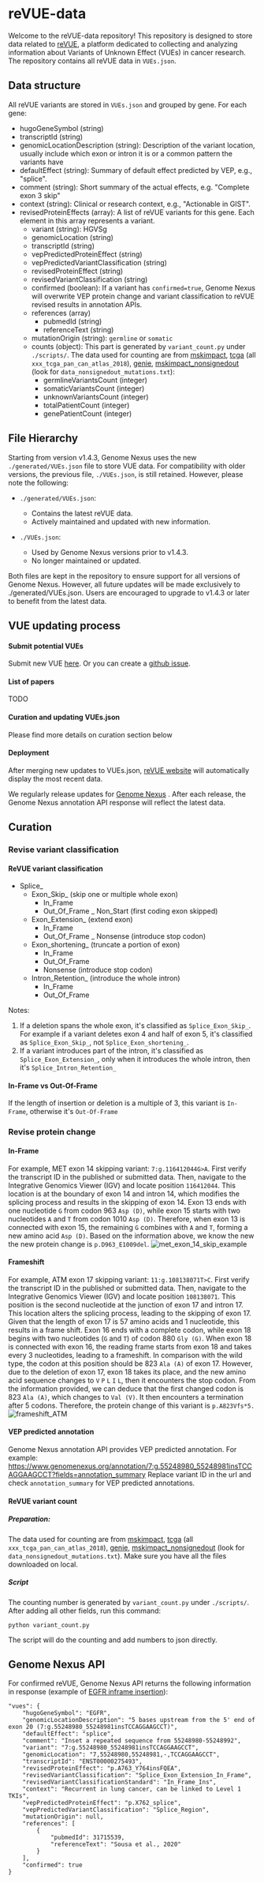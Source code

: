 # reVUE-data

Welcome to the reVUE-data repository! This repository is designed to store data related to [reVUE](https://www.cancerrevue.org/), a platform dedicated to collecting and analyzing information about Variants of Unknown Effect (VUEs) in cancer research. The repository contains all reVUE data in `VUEs.json`.

## Data structure
All reVUE variants are stored in `VUEs.json` and grouped by gene.
For each gene:
- hugoGeneSymbol (string)
- transcriptId (string)
- genomicLocationDescription (string): Description of the variant location, usually include which exon or intron it is or a common pattern the variants have
- defaultEffect (string): Summary of default effect predicted by VEP, e.g., "splice".
- comment (string): Short summary of the actual effects, e.g. "Complete exon 3 skip"
- context (string): Clinical or research context, e.g., "Actionable in GIST".
- revisedProteinEffects (array): A list of reVUE variants for this gene. Each element in this array represents a variant.
    - variant (string): HGVSg
    - genomicLocation (string)
    - transcriptId (string)
    - vepPredictedProteinEffect (string)
    - vepPredictedVariantClassification (string)
    - revisedProteinEffect (string)
    - revisedVariantClassification (string)
    - confirmed (boolean): If a variant has `confirmed=true`, Genome Nexus will overwrite VEP protein change and variant classification to reVUE revised results in annotation APIs.
    - references (array)
        - pubmedId (string)
        - referenceText (string)
    - mutationOrigin (string): `germline` or `somatic`
    - counts (object): This part is generated by `variant_count.py` under `./scripts/`. The data used for counting are from [mskimpact](https://github.mskcc.org/cdsi/msk-impact/tree/master/msk_solid_heme), [tcga](https://github.com/cBioPortal/datahub/tree/master/public) (all `xxx_tcga_pan_can_atlas_2018`), [genie](https://www.synapse.org/Synapse:syn7844529), [mskimpact_nonsignedout](https://github.mskcc.org/cdsi/msk-impact/tree/master/msk_solid_heme) (look for `data_nonsignedout_mutations.txt`):
        - germlineVariantsCount (integer)
        - somaticVariantsCount (integer)
        - unknownVariantsCount (integer)
        - totalPatientCount (integer)
        - genePatientCount (integer)

## File Hierarchy
Starting from version v1.4.3, Genome Nexus uses the new `./generated/VUEs.json` file to store VUE data. For compatibility with older versions, the previous file, `./VUEs.json`, is still retained. However, please note the following:

- `./generated/VUEs.json`:
    - Contains the latest reVUE data.
    - Actively maintained and updated with new information.

- `./VUEs.json`:
    - Used by Genome Nexus versions prior to v1.4.3.
    - No longer maintained or updated.

Both files are kept in the repository to ensure support for all versions of Genome Nexus. However, all future updates will be made exclusively to ./generated/VUEs.json. Users are encouraged to upgrade to v1.4.3 or later to benefit from the latest data.

## VUE updating process
#### Submit potential VUEs

Submit new VUE [here](https://docs.google.com/forms/d/e/1FAIpQLSemX-RHhbMhDcrvA5xT44QbK3PiBAiZNP1qhOT72wketzbw_g/.viewform). Or you can create a [github issue](https://github.com/knowledgesystems/reVUE-data/issues).

#### List of papers
TODO

#### Curation and updating VUEs.json
Please find more details on curation section below

#### Deployment
After merging new updates to VUEs.json, [reVUE website](https://www.cancerrevue.org/) will automatically display the most recent data.

We regularly release updates for [Genome Nexus](https://www.genomenexus.org/) . After each release, the Genome Nexus annotation API response will reflect the latest data.

## Curation

### Revise variant classification
#### ReVUE variant classification
- Splice_
    - Exon_Skip_ (skip one or multiple whole exon)
        - In_Frame
        - Out_Of_Frame
        _ Non_Start (first coding exon skipped)
    - Exon_Extension_ (extend exon)
        - In_Frame
        - Out_Of_Frame
        _ Nonsense (introduce stop codon)
    - Exon_shortening_  (truncate a portion of exon)
        - In_Frame
        - Out_Of_Frame
        - Nonsense (introduce stop codon)
    - Intron_Retention_ (introduce the whole intron)
        - In_Frame
        - Out_Of_Frame

Notes: 
1. If a deletion spans the whole exon, it's classified as `Splice_Exon_Skip_`. For example if a variant deletes exon 4 and half of exon 5, it's classified as `Splice_Exon_Skip_`, not `Splice_Exon_shortening_`.
2. If a variant introduces part of the intron, it's classified as `Splice_Exon_Extension_`, only when it introduces the whole intron, then it's `Splice_Intron_Retention_`
#### In-Frame vs Out-Of-Frame
If the length of insertion or deletion is a multiple of 3, this variant is `In-Frame`, otherwise it's `Out-Of-Frame`

### Revise protein change
#### In-Frame
For example, MET exon 14 skipping variant: `7:g.116412044G>A`.
First verify the transcript ID in the published or submitted data. Then, navigate to the Integrative Genomics Viewer (IGV) and locate position `116412044`.
This location is at the boundary of exon 14 and intron 14, which modifies the splicing process and results in the skipping of exon 14.
Exon 13 ends with one nucleotide `G` from codon 963 `Asp (D)`, while exon 15 starts with two nucleotides `A` and `T` from codon 1010 `Asp (D)`. Therefore, when exon 13 is connected with exon 15, the remaining `G` combines with `A` and `T`, forming a new amino acid `Asp (D)`.
Based on the information above, we know the new the new protein change is `p.D963_E1009del`.
![met_exon_14_skip_example](https://github.com/knowledgesystems/reVUE-data/assets/16869603/8b5ce172-c808-4448-a6e1-05d1f1279a85)

#### Frameshift
For example, ATM exon 17 skipping variant: `11:g.108138071T>C`.
First verify the transcript ID in the published or submitted data. Then, navigate to the Integrative Genomics Viewer (IGV) and locate position `108138071`.
This position is the second nucleotide at the junction of exon 17 and intron 17. This location alters the splicing process, leading to the skipping of exon 17. Given that the length of exon 17 is 57 amino acids and 1 nucleotide, this results in a frame shift.
Exon 16 ends with a complete codon, while exon 18 begins with two nucleotides (`G` and `T`) of codon 880 `Gly (G)`. When exon 18 is connected with exon 16, the reading frame starts from exon 18 and takes every 3 nucleotides, leading to a frameshift. In comparison with the wild type, the codon at this position should be 823 `Ala (A)` of exon 17. However, due to the deletion of exon 17, exon 18 takes its place, and the new amino acid sequence changes to `V` `P` `L` `I` `L`, then it encounters the stop codon.
From the information provided, we can deduce that the first changed codon is 823 `Ala (A)`, which changes to `Val (V)`. It then encounters a termination after 5 codons. Therefore, the protein change of this variant is `p.A823Vfs*5.`
![frameshift_ATM](https://github.com/knowledgesystems/reVUE-data/assets/16869603/a6fcc419-e65c-4bfd-bb68-ac74823a9ba7)

#### VEP predicted annotation
Genome Nexus annotation API provides VEP predicted annotation. For example: 
https://www.genomenexus.org/annotation/7:g.55248980_55248981insTCCAGGAAGCCT?fields=annotation_summary
Replace variant ID in the url and check `annotation_summary` for VEP predicted annotations.

#### ReVUE variant count
##### Preparation: 
The data used for counting are from [mskimpact](https://github.mskcc.org/cdsi/msk-impact/tree/master/msk_solid_heme), [tcga](https://github.com/cBioPortal/datahub/tree/master/public) (all `xxx_tcga_pan_can_atlas_2018`), [genie](https://www.synapse.org/Synapse:syn7844529), [mskimpact_nonsignedout](https://github.mskcc.org/cdsi/msk-impact/tree/master/msk_solid_heme) (look for `data_nonsignedout_mutations.txt`). Make sure you have all the files downloaded on local.
##### Script
The counting number is generated by `variant_count.py` under `./scripts/`. 
After adding all other fields, run this command:
```
python variant_count.py
```
The script will do the counting and add numbers to json directly.

## Genome Nexus API
For confirmed reVUE, Genome Nexus API returns the following information in response (example of [EGFR inframe insertion](https://www.genomenexus.org/annotation/7:g.55248980_55248981insTCCAGGAAGCCT?fields=annotation_summary)):
```
"vues": {
    "hugoGeneSymbol": "EGFR",
    "genomicLocationDescription": "5 bases upstream from the 5' end of exon 20 (7:g.55248980_55248981insTCCAGGAAGCCT)",
    "defaultEffect": "splice",
    "comment": "Inset a repeated sequence from 55248980-55248992",
    "variant": "7:g.55248980_55248981insTCCAGGAAGCCT",
    "genomicLocation": "7,55248980,55248981,-,TCCAGGAAGCCT",
    "transcriptId": "ENST00000275493",
    "revisedProteinEffect": "p.A763_Y764insFQEA",
    "revisedVariantClassification": "Splice_Exon_Extension_In_Frame",
    "revisedVariantClassificationStandard": "In_Frame_Ins",
    "context": "Recurrent in lung cancer, can be linked to Level 1 TKIs",
    "vepPredictedProteinEffect": "p.X762_splice",
    "vepPredictedVariantClassification": "Splice_Region",
    "mutationOrigin": null,
    "references": [
        {
            "pubmedId": 31715539,
            "referenceText": "Sousa et al., 2020"
        }
    ],
    "confirmed": true
}
```
